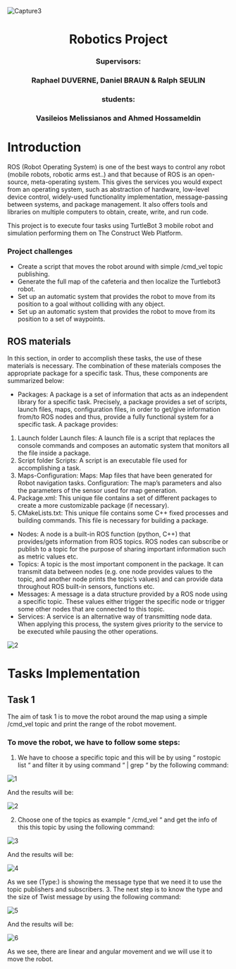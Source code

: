 ![Capture3](https://user-images.githubusercontent.com/69988399/102021689-8c1a8580-3d92-11eb-9ff6-c8b26122f97c.JPG)


<h1 align="center"> Robotics Project
<h3 align="center"> Supervisors:
<h3 align="center"> Raphael DUVERNE, Daniel BRAUN & Ralph SEULIN
<h3 align="center"> students: 
<h3 align="center"> Vasileios Melissianos and Ahmed Hossameldin











# Introduction
 ROS (Robot Operating System) is one of the best ways to control any robot (mobile robots, robotic arms est..) and that because of ROS is an open-source, meta-operating system. This gives the services you would expect from an operating system, such as abstraction of hardware, low-level device control, widely-used functionality implementation, message-passing between systems, and package management. It also offers tools and libraries on multiple computers to obtain, create, write, and run code.
 
This project is to execute four tasks using TurtleBot 3 mobile robot and simulation performing them on The Construct Web Platform.

### Project challenges

 - Create a script that moves the robot around with simple /cmd_vel topic publishing.
 - Generate the full map of the cafeteria and then localize the Turtlebot3 robot.
 - Set up an automatic system that provides the robot to move from its position to a goal without colliding with any object.
 - Set up an automatic system that provides the robot to move from its position to a set of waypoints.

## ROS materials
In this section, in order to accomplish these tasks, the use of these materials is necessary. The combination of these materials composes the appropriate package for a specific task. Thus, these components are summarized below:

 - Packages: A package is a set of information that acts as an independent library for a specific task. Precisely, a package provides a set of scripts, launch files, maps, configuration files, in order to get/give information from/to ROS nodes and thus, provide a fully functional system for a specific task. A package provides:
 1. Launch folder
 Launch files: A launch file is a script that replaces the console commands and composes an automatic system that monitors all the file inside a package.
 2. Script folder
 Scripts: A script is an executable file used for accomplishing a task.
 3. Maps-Configuration:
Maps: Map files that have been generated for Robot navigation tasks.
Configuration: The map’s parameters and also the parameters of the sensor used for map generation.
 5. Package.xml: 
 This unique file contains a set of different packages to create a more customizable package (if necessary).
 6. CMakeLists.txt:
This unique file contains some C++ fixed processes and building commands. This file is necessary for building a package.

-	Nodes: A node is a built-in ROS function (python, C++) that provides/gets information from ROS topics. ROS nodes can subscribe or publish to a topic for the purpose of sharing important information such as metric values etc.
-	Topics: A topic is the most important component in the package. It can transmit data between nodes (e.g. one node provides values to the topic, and another node prints the topic’s values) and can provide data throughout ROS built-in sensors, functions etc.
-	Messages: A message is a data structure provided by a ROS node using a specific topic. These values either trigger the specific node or trigger some other nodes that are connected to this topic.
- Services: A service is an alternative way of transmitting node data. When applying this process, the system gives priority to the service to be executed while pausing the other operations. 

![2](https://user-images.githubusercontent.com/69988399/102020969-a00fb880-3d8d-11eb-9624-6dcfb01ecfcb.png)



# Tasks Implementation
## Task 1
The aim of task 1 is to move the robot around the map using a simple /cmd_vel topic and print the range of the robot movement.
### To move the robot, we have to follow some steps:

 1. We have to choose a specific topic and this will be by using “ rostopic list “ and filter it by using command “ | grep “ by the following command:
 
![1](https://user-images.githubusercontent.com/69988399/102021943-a9505380-3d94-11eb-8d66-b465ad72a568.png)

And the results will be:

![2](https://user-images.githubusercontent.com/69988399/102021969-cb49d600-3d94-11eb-83d7-f67cdaf1c800.png)

 2. Choose one of the topics as example “ /cmd_vel “ and get the info of this this topic by using the following command:
 
![3](https://user-images.githubusercontent.com/69988399/102022074-680c7380-3d95-11eb-96a7-c3b94910d0db.png)

And the results will be:

![4](https://user-images.githubusercontent.com/69988399/102022070-6642b000-3d95-11eb-88a4-5c0da84b7466.png)

As we see (Type:) is showing the message type that we need it to use the topic publishers and subscribers.
3. The next step is to know the type and the size of Twist message by using the following command:

![5](https://user-images.githubusercontent.com/69988399/102022072-6773dd00-3d95-11eb-851c-cbb3c87de265.png)

And the results will be:

![6](https://user-images.githubusercontent.com/69988399/102022073-6773dd00-3d95-11eb-9cd4-6ce046ea4c3f.png)

As we see, there are linear and angular movement and we will use it to move the robot.

